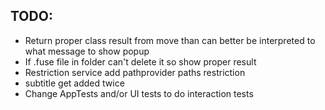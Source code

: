 TODO:
-------------------------------------------------
- Return proper class result from move than can better be interpreted to what message to show popup
- If .fuse file in folder can't delete it so show proper result
- Restriction service add pathprovider paths restriction
- subtitle get added twice
- Change AppTests and/or UI tests to do interaction tests
